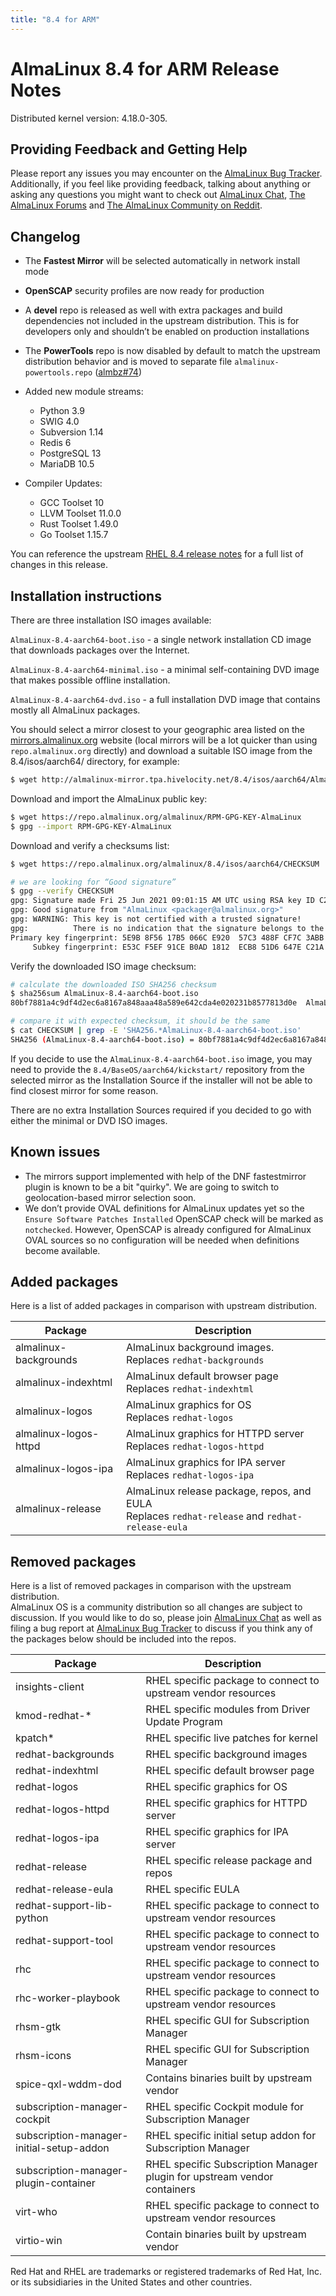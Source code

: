 ```yaml
---
title: "8.4 for ARM"
---
```


# AlmaLinux 8.4 for ARM Release Notes

Distributed kernel version: 4.18.0-305.

## Providing Feedback and Getting Help

Please report any issues you may encounter on the [AlmaLinux Bug Tracker](https://bugs.almalinux.org/). Additionally, if you feel like providing feedback, talking about anything or asking any questions you might want to check out [AlmaLinux Chat](https://chat.almalinux.org/almalinux/), [The AlmaLinux Forums](https://forums.almalinux.org/) and [The AlmaLinux Community on Reddit](https://reddit.com/r/almalinux).

## Changelog

- The **Fastest Mirror** will be selected automatically in network install mode
- **OpenSCAP** security profiles are now ready for production
- A **devel** repo is released as well with extra packages and build dependencies not included in the upstream distribution. This is for developers only and shouldn’t be enabled on production installations
- The **PowerTools** repo is now disabled by default to match the upstream distribution behavior and is moved to separate file `almalinux-powertools.repo` ([almbz#74](https://bugs.almalinux.org/view.php?id=74))
- Added new module streams:
  - Python 3.9
  - SWIG 4.0
  - Subversion 1.14
  - Redis 6
  - PostgreSQL 13
  - MariaDB 10.5

- Compiler Updates:
  - GCC Toolset 10
  - LLVM Toolset 11.0.0
  - Rust Toolset 1.49.0
  - Go Toolset 1.15.7

You can reference the upstream [RHEL 8.4 release notes](https://access.redhat.com/documentation/en-us/red_hat_enterprise_linux/8/html/8.4_release_notes/index) for a full list of changes in this release.

## Installation instructions

There are three installation ISO images available:

`AlmaLinux-8.4-aarch64-boot.iso` - a single network installation CD image
that downloads packages over the Internet.

`AlmaLinux-8.4-aarch64-minimal.iso` - a minimal self-containing DVD image
that makes possible offline installation.

`AlmaLinux-8.4-aarch64-dvd.iso` - a full installation DVD image that
contains mostly all AlmaLinux packages.

You should select a mirror closest to your geographic area listed on the [mirrors.almalinux.org](https://mirrors.almalinux.org) website (local mirrors will be a lot quicker than using `repo.almalinux.org` directly) and download a suitable ISO image from the 8.4/isos/aarch64/ directory, for example:

```bash
$ wget http://almalinux-mirror.tpa.hivelocity.net/8.4/isos/aarch64/AlmaLinux-8.4-aarch64-boot.iso
```

Download and import the AlmaLinux public key:

```bash
$ wget https://repo.almalinux.org/almalinux/RPM-GPG-KEY-AlmaLinux
$ gpg --import RPM-GPG-KEY-AlmaLinux
```

Download and verify a checksums list:

```bash
$ wget https://repo.almalinux.org/almalinux/8.4/isos/aarch64/CHECKSUM

# we are looking for “Good signature”
$ gpg --verify CHECKSUM
gpg: Signature made Fri 25 Jun 2021 09:01:15 AM UTC using RSA key ID C21AD6EA
gpg: Good signature from "AlmaLinux <packager@almalinux.org>"
gpg: WARNING: This key is not certified with a trusted signature!
gpg:          There is no indication that the signature belongs to the owner.
Primary key fingerprint: 5E9B 8F56 17B5 066C E920  57C3 488F CF7C 3ABB 34F8
     Subkey fingerprint: E53C F5EF 91CE B0AD 1812  ECB8 51D6 647E C21A D6EA
```

Verify the downloaded ISO image checksum:

```bash
# calculate the downloaded ISO SHA256 checksum
$ sha256sum AlmaLinux-8.4-aarch64-boot.iso
80bf7881a4c9df4d2ec6a8167a848aaa48a589e642cda4e020231b8577813d0e  AlmaLinux-8.4-aarch64-boot.iso

# compare it with expected checksum, it should be the same
$ cat CHECKSUM | grep -E 'SHA256.*AlmaLinux-8.4-aarch64-boot.iso'
SHA256 (AlmaLinux-8.4-aarch64-boot.iso) = 80bf7881a4c9df4d2ec6a8167a848aaa48a589e642cda4e020231b8577813d0e
```

If you decide to use the `AlmaLinux-8.4-aarch64-boot.iso` image, you may
need to provide the `8.4/BaseOS/aarch64/kickstart/` repository from the
selected mirror as the Installation Source if the installer will not be able
to find closest mirror for some reason.

There are no extra Installation Sources required if you decided to go with
either the minimal or DVD ISO images.

## Known issues

- The mirrors support implemented with help of the DNF fastestmirror plugin is known to be a bit "quirky". We are going to switch to geolocation-based mirror selection soon.
- We don’t provide OVAL definitions for AlmaLinux updates yet so the `Ensure Software Patches Installed` OpenSCAP check will be marked as `notchecked`. However, OpenSCAP is already configured for AlmaLinux OVAL sources so no configuration will be needed when definitions become available.

## Added packages

Here is a list of added packages in comparison with upstream distribution.

| Package               | Description                                                                                        |
| --------------------- | -------------------------------------------------------------------------------------------------- |
| almalinux-backgrounds | AlmaLinux background images.<br/>Replaces `redhat-backgrounds`                                     |
| almalinux-indexhtml   | AlmaLinux default browser page<br/>Replaces `redhat-indexhtml`                                     |
| almalinux-logos       | AlmaLinux graphics for OS<br/>Replaces `redhat-logos`                                              |
| almalinux-logos-httpd | AlmaLinux graphics for HTTPD server<br/>Replaces `redhat-logos-httpd`                              |
| almalinux-logos-ipa   | AlmaLinux graphics for IPA server<br/>Replaces `redhat-logos-ipa`                                  |
| almalinux-release     | AlmaLinux release package, repos, and EULA<br/>Replaces `redhat-release` and `redhat-release-eula` |

## Removed packages

Here is a list of removed packages in comparison with the upstream distribution.  
AlmaLinux OS is a community distribution so all changes are subject to discussion. If you would like to do so, please join [AlmaLinux Chat](https://chat.almalinux.org/almalinux/channels/engineeringpackaging) as well as filing a bug report at [AlmaLinux Bug Tracker](https://bugs.almalinux.org) to discuss if you think any of the packages below should be included into the repos.

| Package                                  | Description                                                              |
| ---------------------------------------- | ------------------------------------------------------------------------ |
| insights-client                          | RHEL specific package to connect to upstream vendor resources            |
| kmod-redhat-\*                           | RHEL specific modules from Driver Update Program                         |
| kpatch\*                                 | RHEL specific live patches for kernel                                    |
| redhat-backgrounds                       | RHEL specific background images                                          |
| redhat-indexhtml                         | RHEL specific default browser page                                       |
| redhat-logos                             | RHEL specific graphics for OS                                            |
| redhat-logos-httpd                       | RHEL specific graphics for HTTPD server                                  |
| redhat-logos-ipa                         | RHEL specific graphics for IPA server                                    |
| redhat-release                           | RHEL specific release package and repos                                  |
| redhat-release-eula                      | RHEL specific EULA                                                       |
| redhat-support-lib-python                | RHEL specific package to connect to upstream vendor resources            |
| redhat-support-tool                      | RHEL specific package to connect to upstream vendor resources            |
| rhc                                      | RHEL specific package to connect to upstream vendor resources            |
| rhc-worker-playbook                      | RHEL specific package to connect to upstream vendor resources            |
| rhsm-gtk                                 | RHEL specific GUI for Subscription Manager                               |
| rhsm-icons                               | RHEL specific GUI for Subscription Manager                               |
| spice-qxl-wddm-dod                       | Contains binaries built by upstream vendor                               |
| subscription-manager-cockpit             | RHEL specific Cockpit module for Subscription Manager                    |
| subscription-manager-initial-setup-addon | RHEL specific initial setup addon for Subscription Manager               |
| subscription-manager-plugin-container    | RHEL specific Subscription Manager plugin for upstream vendor containers |
| virt-who                                 | RHEL specific package to connect to upstream vendor resources            |
| virtio-win                               | Contain binaries built by upstream vendor                                |

Red Hat and RHEL are trademarks or registered trademarks of Red Hat, Inc. or its subsidiaries in the United States and other countries.
